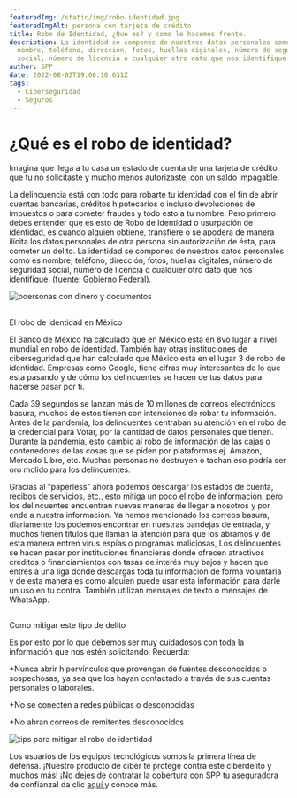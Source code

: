 ```yaml
---
featuredImg: /static/img/robo-identidad.jpg
featuredImgAlt: persona con tarjeta de crédito
title: Robo de Identidad, ¿Que es? y como le hacemos frente.
description: La identidad se compones de nuestros datos personales como es
  nombre, teléfono, dirección, fotos, huellas digitales, número de seguridad
  social, número de licencia o cualquier otro dato que nos identifique.
author: SPP
date: 2022-08-02T19:08:10.631Z
tags:
  - Ciberseguridad
  - Seguros
---
```

# ¿Qué es el robo de identidad?


Imagina que llega a tu casa un estado de cuenta de una tarjeta de crédito que tu no solicitaste y mucho menos autorizaste, con un saldo impagable. 


La delincuencia está con todo para robarte tu identidad con el fin de abrir cuentas bancarias, créditos hipotecarios o incluso devoluciones de impuestos o para cometer fraudes y todo esto a tu nombre.
Pero primero debes entender que es esto de Robo de Identidad o usurpación de identidad, es cuando alguien obtiene, transfiere o se apodera de manera ilícita los datos personales de otra persona sin autorización de ésta, para cometer un delito. La identidad se compones de nuestros datos personales como es nombre, teléfono, dirección, fotos, huellas digitales, número de seguridad social, número de licencia o cualquier otro dato que nos identifique. (fuente: [Gobierno Federal](https://www.gob.mx/condusef/articulos/recomendaciones-para-prevenir-el-robo-de-identidad?idiom=es)).

![poersonas con dinero y documentos](/static/img/robo-identidad4.jpg "Robo de identidad")

## 
El robo de identidad en México


El Banco de México ha calculado que en México está en 8vo lugar a nivel mundial en robo de identidad. También hay otras instituciones de ciberseguridad que han calculado que México está en el lugar 3 de robo de identidad. Empresas como Google, tiene cifras muy interesantes de lo que esta pasando y de cómo los delincuentes se hacen de tus datos para hacerse pasar por ti.


Cada 39 segundos se lanzan más de 10 millones de correos electrónicos basura, muchos de estos tienen con intenciones de robar tu información. Antes de la pandemia, los delincuentes centraban su atención en el robo de la credencial para Votar, por la cantidad de datos personales que tienen. Durante la pandemia, esto cambio al robo de información de las cajas o contenedores de las cosas que se piden por plataformas ej. Amazon, Mercado Libre, etc. Muchas personas no destruyen o tachan eso podría ser oro molido para los delincuentes. 


Gracias al “paperless” ahora podemos descargar los estados de cuenta, recibos de servicios, etc., esto mitiga un poco el robo de información, pero los delincuentes encuentran nuevas maneras de llegar a nosotros y por ende a nuestra información. Ya hemos mencionado los correos basura, diariamente los podemos encontrar en nuestras bandejas de entrada, y muchos tienen títulos que llaman la atención para que los abramos y de esta manera entren virus espías o programas maliciosas, Los delincuentes se hacen pasar por instituciones financieras donde ofrecen atractivos créditos  o financiamientos con tasas de interés muy bajos y hacen que entres a una liga donde descargas toda tu información de forma voluntaria y de esta manera es como alguien puede usar esta información para darle un uso en tu contra. También utilizan mensajes de texto o mensajes de WhatsApp.

## 
Como mitigar este tipo de delito


Es por esto por lo que debemos ser muy cuidadosos con toda la información que nos estén solicitando.
Recuerda:

+Nunca abrir hipervínculos que provengan de fuentes desconocidas o sospechosas, ya sea que los hayan contactado a través de sus cuentas personales o laborales.

+No se conecten a redes públicas o desconocidas

+No abran correos de remitentes desconocidos

![tips para mitigar el robo de identidad](/static/img/seguridad-de-internet_4.png "Robo de identidad")

Los usuarios de los equipos tecnológicos somos la primera línea de defensa.
¡Nuestro producto de ciber te protege contra este ciberdelito y muchos más! 
¡No dejes de contratar la cobertura con SPP tu aseguradora de confianza! da clic [aquí ](https://www.sppseguros.com.mx/seguros/riesgos-ciberneticos/)y conoce más.